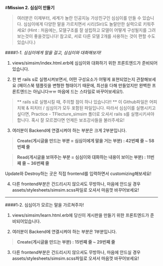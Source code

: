 
#**Mission 2. 심심이 만들기**
>여러분은 이제부터, 세계가 놀란 인공지능 가상친구인 심심이를 만들 수 있습니다.
심심이에게 다양한 말을 가르치면서 시리(Siri)도 놀랄만한 실력으로 키워주세요!
(Hint : 처음에는, 모델구조를 잘 설립하고 모델이 어떻게 구성될지를 그려보는것이 좋을것입니다! 참고로, 서로 다른 모델 2개를 사용하는 것이 편할 수도 있습니다.)

####*1-1. 심심이에게 말을 걸고, 심심이와 대화해보자!*
1) views/simsim/index.html.erb에 심심이와 대화하기 위한 프론트엔드가 준비되어있습니다.

2) 한 번 rails s로 실행시켜보면서, 어떤 구성요소가 어떻게 표현되었는지 관찰해보세요
(페이스북 템플릿을 변형한 형태이기 때문에, 최선을 다해 만들었지만 완벽한 프론트엔드는 아닙니다ㅠㅠ 마음에 드는 스타일로 바꾸어보세요!).
>** rails s로 실행시킬 때, 주의할 점이 하나 있습니다!! **
이 Github파일은 어피치북 & 피치터 / 심심이가 모두 포함된 파일입니다.
따라서 심심이를 실행시키고 싶다면, Practice - TFlecture_simsim 폴더로 오셔서 rails s를 실행시키셔야 합니다.
혹시 잘 모르겠다면 언제든 보조강사들을 불러주세요!

3) 여러분이 Backend에 연결시켜야 하는 부분은 크게 2부분입니다.

>**Create(게시글을 만드는 부분 = 심심이에게 말을 거는 부분) : 42번째 줄 ~ 58번째 줄**

>**Read(게시글을 보여주는 부분 = 심심이와 대화하는 내용이 보이는 부분) : 11번째 줄 ~ 36번째 줄**

Update와 Destroy하는 곳은 직접 frontend를 입력하면서 customizing해보세요!

4) 다른 frontend부분은 건드리시지 않으셔도 무방하나, 마음에 안드실 경우 assets/stylesheets/simsim.scss파일로 오셔서 마음껏 바꾸어보세요!

-------------------------------------------------------------------------------------------------------------------------

####1-2. 심심이가 모르는 말을 가르쳐주자!
1) views/simsim/learn.html.erb에 당신이 게시판을 만들기 위한 프론트엔드가 준비되어있습니다.

2) 여러분이 Backend에 연결시켜야 하는 부분은 1부분입니다.
>**Create(게시글을 만드는 부분) : 15번째 줄 ~ 29번째 줄**

3) 다른 frontend부분은 건드리시지 않으셔도 무방하나, 마음에 안드실 경우 assets/stylesheets/simsim.scss파일로 오셔서 마음껏 바꾸어보세요!
